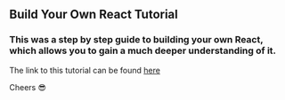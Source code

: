 ## Build Your Own React Tutorial

### This was a step by step guide to building your own React, which allows you to gain a much deeper understanding of it.

The link to this tutorial can be found
[here](https://mappifyy.herokuapp.com/login/4)

Cheers 😎